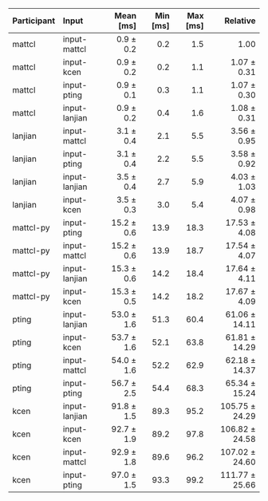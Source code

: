 | Participant | Input | Mean [ms] | Min [ms] | Max [ms] | Relative |
|:---|:---|---:|---:|---:|---:|
| mattcl | input-mattcl | 0.9 ± 0.2 | 0.2 | 1.5 | 1.00 |
| mattcl | input-kcen | 0.9 ± 0.2 | 0.2 | 1.1 | 1.07 ± 0.31 |
| mattcl | input-pting | 0.9 ± 0.1 | 0.3 | 1.1 | 1.07 ± 0.30 |
| mattcl | input-lanjian | 0.9 ± 0.2 | 0.4 | 1.6 | 1.08 ± 0.31 |
| lanjian | input-mattcl | 3.1 ± 0.4 | 2.1 | 5.5 | 3.56 ± 0.95 |
| lanjian | input-pting | 3.1 ± 0.4 | 2.2 | 5.5 | 3.58 ± 0.92 |
| lanjian | input-lanjian | 3.5 ± 0.4 | 2.7 | 5.9 | 4.03 ± 1.03 |
| lanjian | input-kcen | 3.5 ± 0.3 | 3.0 | 5.4 | 4.07 ± 0.98 |
| mattcl-py | input-pting | 15.2 ± 0.6 | 13.9 | 18.3 | 17.53 ± 4.08 |
| mattcl-py | input-mattcl | 15.2 ± 0.6 | 13.9 | 18.7 | 17.54 ± 4.07 |
| mattcl-py | input-lanjian | 15.3 ± 0.6 | 14.2 | 18.4 | 17.64 ± 4.11 |
| mattcl-py | input-kcen | 15.3 ± 0.5 | 14.2 | 18.2 | 17.67 ± 4.09 |
| pting | input-lanjian | 53.0 ± 1.6 | 51.3 | 60.4 | 61.06 ± 14.11 |
| pting | input-kcen | 53.7 ± 1.6 | 52.1 | 63.8 | 61.81 ± 14.29 |
| pting | input-mattcl | 54.0 ± 1.6 | 52.2 | 62.9 | 62.18 ± 14.37 |
| pting | input-pting | 56.7 ± 2.5 | 54.4 | 68.3 | 65.34 ± 15.24 |
| kcen | input-lanjian | 91.8 ± 1.5 | 89.3 | 95.2 | 105.75 ± 24.29 |
| kcen | input-kcen | 92.7 ± 1.9 | 89.2 | 97.8 | 106.82 ± 24.58 |
| kcen | input-mattcl | 92.9 ± 1.8 | 89.6 | 96.2 | 107.02 ± 24.60 |
| kcen | input-pting | 97.0 ± 1.5 | 93.3 | 99.2 | 111.77 ± 25.66 |
